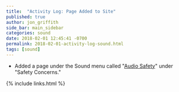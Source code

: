 ```yaml
---
title:  "Activity Log: Page Added to Site"
published: true
author: jon_griffith
side_bar: main_sidebar
categories: sound
date: 2018-02-01 12:45:41 -0700
permalink: 2018-02-01-activity-log-sound.html
tags: [sound]
---
```


- Added a page under the Sound menu called "[Audio Safety](audio-safety-concerns.html)" under "Safety Concerns."

{% include links.html %}
